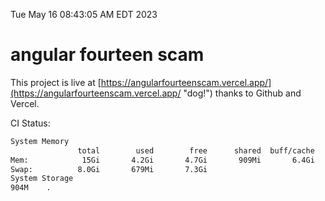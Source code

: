 Tue May 16 08:43:05 AM EDT 2023

# angular fourteen scam


This project is live at [https://angularfourteenscam.vercel.app/](https://angularfourteenscam.vercel.app/ "dog!") thanks to Github and Vercel.

CI Status: 

```bash
System Memory
               total        used        free      shared  buff/cache   available
Mem:            15Gi       4.2Gi       4.7Gi       909Mi       6.4Gi       9.9Gi
Swap:          8.0Gi       679Mi       7.3Gi
System Storage
904M	.
```
```bash
